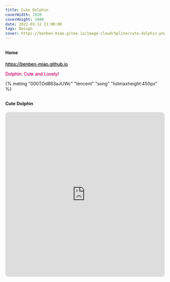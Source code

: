 ```yaml
---
title: Cute Dolphin
coverWidth: 1920
coverHeight: 1080
date: 2022-03-12 21:00:00
tags: Design
cover: https://benben-miao.gitee.io/image-cloud/Spline/cute-dolphin.png
---
```


<!-- <div style="background-color: #eeeeee; width: 120px; padding:5px 20px; border-radius: 3px;">Read More</div> -->
<!-- more -->

## 
#### Home
<div class="card">
  <a href="https://benben-miao.github.io" style="text-shadow: 1px 1px 3px #888;">https://benben-miao.github.io</a>
  <p style="text-shadow: 1px 1px 3px #888; color: #ff0088;">Dolphin: Cute and Lovely!</p>
</div>

{% meting "000TOd863aJUWc" "tencent" "song" "listmaxheight:450px" %}

## 
#### Cute Dolphin
<div class="frame">
  <iframe frameborder="0" allowfullscreen mozallowfullscreen="true" webkitallowfullscreen="true" allow="fullscreen; autoplay; vr" 
  style="width: 100%; height: 520px; border-radius: 10px;" 
  src="https://my.spline.design/dolphin-b0c13c2e0b4bb083745a65757ebbd65c/">
  </iframe>
</div>